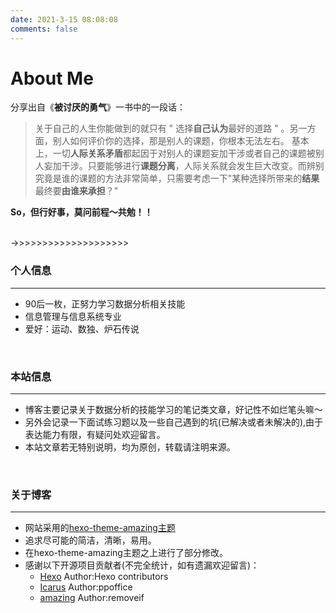 ```yaml
---
date: 2021-3-15 08:08:08
comments: false
---
```


# About Me


分享出自《**被讨厌的勇气**》一书中的一段话：
>关于自己的人生你能做到的就只有 " 选择**自己认为**最好的道路 " 。另一方面，别人如何评价你的选择，那是别人的课题，你根本无法左右。
基本上，一切**人际关系矛盾**都起因于对别人的课题妄加干涉或者自己的课题被别人妄加干涉。只要能够进行**课题分离**，人际关系就会发生巨大改变。而辨别究竟是谁的课题的方法非常简单，只需要考虑一下"某种选择所带来的**结果**最终要**由谁来承担**？"

**So，但行好事，莫问前程～共勉！！**

<br>
->>>>>>>>>>>>>>>>>>>>

### 个人信息
---

+ 90后一枚，正努力学习数据分析相关技能
+ 信息管理与信息系统专业
+ 爱好：运动、数独、炉石传说

<br>

### 本站信息
---

+ 博客主要记录关于数据分析的技能学习的笔记类文章，好记性不如烂笔头嘛～
+ 另外会记录一下面试练习题以及一些自己遇到的坑(已解决或者未解决的),由于表达能力有限，有疑问处欢迎留言。
+ 本站文章若无特别说明，均为原创，转载请注明来源。

<br>

### 关于博客
---

+ 网站采用的[hexo-theme-amazing主题](https://github.com/removeif/hexo-theme-amazing) 
+ 追求尽可能的简洁，清晰，易用。
+ 在hexo-theme-amazing主题之上进行了部分修改。
+ 感谢以下开源项目贡献者(不完全统计，如有遗漏欢迎留言)：
  + [Hexo](https://github.com/hexojs/hexo)    Author:Hexo contributors
  + [Icarus](https://github.com/ppoffice/hexo-theme-icarus)   Author:ppoffice
  + [amazing](https://github.com/removeif/hexo-theme-amazing)   Author:removeif


<br>

